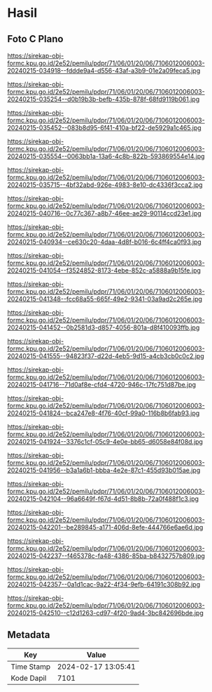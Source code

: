 # Hasil

## Foto C Plano

https://sirekap-obj-formc.kpu.go.id/2e52/pemilu/pdpr/71/06/01/20/06/7106012006003-20240215-034918--fddde9a4-d556-43af-a3b9-01e2a09feca5.jpg

https://sirekap-obj-formc.kpu.go.id/2e52/pemilu/pdpr/71/06/01/20/06/7106012006003-20240215-035254--d0b19b3b-befb-435b-878f-68fd9119b061.jpg

https://sirekap-obj-formc.kpu.go.id/2e52/pemilu/pdpr/71/06/01/20/06/7106012006003-20240215-035452--083b8d95-6f41-410a-bf22-de5929a1c465.jpg

https://sirekap-obj-formc.kpu.go.id/2e52/pemilu/pdpr/71/06/01/20/06/7106012006003-20240215-035554--0063bb1a-13a6-4c8b-822b-593869554e14.jpg

https://sirekap-obj-formc.kpu.go.id/2e52/pemilu/pdpr/71/06/01/20/06/7106012006003-20240215-035715--4bf32abd-926e-4983-8e10-dc4336f3cca2.jpg

https://sirekap-obj-formc.kpu.go.id/2e52/pemilu/pdpr/71/06/01/20/06/7106012006003-20240215-040716--0c77c367-a8b7-46ee-ae29-90114ccd23e1.jpg

https://sirekap-obj-formc.kpu.go.id/2e52/pemilu/pdpr/71/06/01/20/06/7106012006003-20240215-040934--ce630c20-4daa-4d8f-b016-6c4ff4ca0f93.jpg

https://sirekap-obj-formc.kpu.go.id/2e52/pemilu/pdpr/71/06/01/20/06/7106012006003-20240215-041054--f3524852-8173-4ebe-852c-a5888a9b15fe.jpg

https://sirekap-obj-formc.kpu.go.id/2e52/pemilu/pdpr/71/06/01/20/06/7106012006003-20240215-041348--fcc68a55-665f-49e2-9341-03a9ad2c265e.jpg

https://sirekap-obj-formc.kpu.go.id/2e52/pemilu/pdpr/71/06/01/20/06/7106012006003-20240215-041452--0b2581d3-d857-4056-801a-d8f410093ffb.jpg

https://sirekap-obj-formc.kpu.go.id/2e52/pemilu/pdpr/71/06/01/20/06/7106012006003-20240215-041555--94823f37-d22d-4eb5-9d15-a4cb3cb0c0c2.jpg

https://sirekap-obj-formc.kpu.go.id/2e52/pemilu/pdpr/71/06/01/20/06/7106012006003-20240215-041716--71d0af8e-cfd4-4720-946c-17fc751d87be.jpg

https://sirekap-obj-formc.kpu.go.id/2e52/pemilu/pdpr/71/06/01/20/06/7106012006003-20240215-041824--bca247e8-4f76-40cf-99a0-116b8b6fab93.jpg

https://sirekap-obj-formc.kpu.go.id/2e52/pemilu/pdpr/71/06/01/20/06/7106012006003-20240215-041924--3376c1cf-05c9-4e0e-bb65-d6058e84f08d.jpg

https://sirekap-obj-formc.kpu.go.id/2e52/pemilu/pdpr/71/06/01/20/06/7106012006003-20240215-041956--b3a1a6b1-bbba-4e2e-87c1-455d93b015ae.jpg

https://sirekap-obj-formc.kpu.go.id/2e52/pemilu/pdpr/71/06/01/20/06/7106012006003-20240215-042104--96a6649f-f67d-4d51-8b8b-72a0f488f1c3.jpg

https://sirekap-obj-formc.kpu.go.id/2e52/pemilu/pdpr/71/06/01/20/06/7106012006003-20240215-042201--be289845-a171-406d-8efe-444766e6ae6d.jpg

https://sirekap-obj-formc.kpu.go.id/2e52/pemilu/pdpr/71/06/01/20/06/7106012006003-20240215-042237--f465378c-fa48-4386-85ba-b8432757b809.jpg

https://sirekap-obj-formc.kpu.go.id/2e52/pemilu/pdpr/71/06/01/20/06/7106012006003-20240215-042357--0a1d1cac-9a22-4f34-9efb-64191c308b92.jpg

https://sirekap-obj-formc.kpu.go.id/2e52/pemilu/pdpr/71/06/01/20/06/7106012006003-20240215-042510--c12d1263-cd97-4f20-9ad4-3bc842696bde.jpg


## Metadata

| Key        | Value               |
| ---------- | ------------------- |
| Time Stamp | 2024-02-17 13:05:41 |
| Kode Dapil | 7101                |



